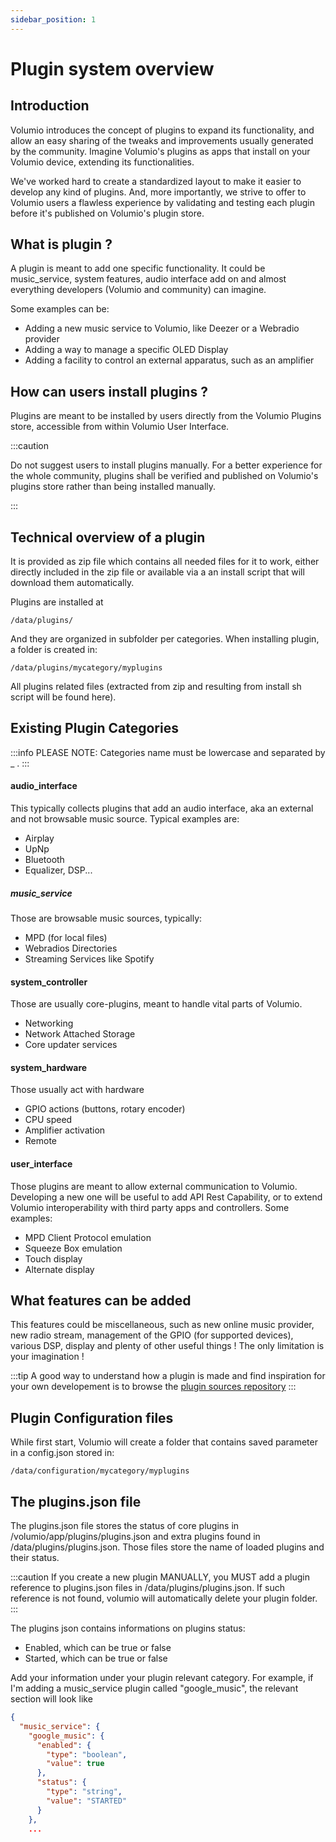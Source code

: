 ```yaml
---
sidebar_position: 1
---
```


# Plugin system overview

## Introduction

Volumio introduces the concept of plugins to expand its functionality, and allow an easy sharing of the tweaks and improvements usually generated by the community. Imagine Volumio's plugins as apps that install on your Volumio device, extending its functionalities.

We've worked hard to create a standardized layout to make it easier to develop any kind of plugins. And, more importantly, we strive to offer to Volumio users a flawless experience by validating and testing each plugin before it's published on Volumio's plugin store.

## What is plugin ?

A plugin is meant to add one specific functionality.
It could be music_service, system features, audio interface add on and almost everything developers (Volumio and community) can imagine.

Some examples can be:

* Adding a new music service to Volumio, like Deezer or a Webradio provider
* Adding a way to manage a specific OLED Display
* Adding a facility to control an external apparatus, such as an amplifier


## How can users install plugins ?

Plugins are meant to be installed by users directly from the Volumio Plugins store, accessible from within Volumio User Interface.

:::caution

Do not suggest users to install plugins manually. For a better experience for the whole community, plugins shall be verified and published on Volumio's plugins store rather than being installed manually.

:::


## Technical overview of a plugin

It is provided as zip file which contains all needed files for it to work, either directly included in the zip file or available via a an install script that will download them automatically.

Plugins are installed at

```
/data/plugins/
```

And they are organized in subfolder per categories. When installing plugin, a folder is created in:

```
/data/plugins/mycategory/myplugins
```

All plugins related files (extracted from zip and resulting from install sh script will be found here).

## Existing Plugin Categories

:::info
PLEASE NOTE: Categories name must be lowercase and separated by _ .
:::

#### audio_interface

This typically collects plugins that add an audio interface, aka an external and not browsable music source. Typical examples are:

* Airplay
* UpNp
* Bluetooth
* Equalizer, DSP...

##### music_service

Those are browsable music sources, typically:

* MPD (for local files)
* Webradios Directories
* Streaming Services like Spotify

#### system_controller

Those are usually core-plugins, meant to handle vital parts of Volumio.

* Networking
* Network Attached Storage
* Core updater services

#### system_hardware

Those usually act with hardware 

* GPIO actions (buttons, rotary encoder)
* CPU speed
* Amplifier activation
* Remote

#### user_interface

Those plugins are meant to allow external communication to Volumio. Developing a new one will be useful to add API Rest Capability, or to extend Volumio interoperability with third party apps and controllers. Some examples:

* MPD Client Protocol emulation
* Squeeze Box emulation
* Touch display
* Alternate display

## What features can be added

This features could be miscellaneous, such as new online music provider, new radio stream, management of the GPIO (for supported devices), various DSP, display and plenty of other useful things ! The only limitation is your imagination !

:::tip
A good way to understand how a plugin is made and find inspiration for your own developement is to browse the [plugin sources repository](https://github.com/volumio/volumio-plugins-sources)
:::


## Plugin Configuration files

While first start, Volumio will create a folder that contains saved parameter in a config.json stored in:

```
/data/configuration/mycategory/myplugins
```

## The plugins.json file

The plugins.json file stores the status of core plugins in /volumio/app/plugins/plugins.json and extra plugins found in /data/plugins/plugins.json. Those files store the name of loaded plugins and their status.

:::caution
If you create a new plugin MANUALLY, you MUST add a plugin reference to plugins.json files in /data/plugins/plugins.json. If such reference is not found, volumio will automatically delete your plugin folder.
:::

The plugins json contains informations on plugins status:
- Enabled, which can be true or false
- Started, which can be true or false

Add your information under your plugin relevant category. For example, if I'm adding a music_service plugin called "google_music", the relevant section will look like

```json
{
  "music_service": {
    "google_music": {
      "enabled": {
        "type": "boolean",
        "value": true
      },
      "status": {
        "type": "string",
        "value": "STARTED"
      }
    },
    ...
```
